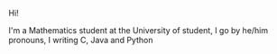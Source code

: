 Hi! 

I'm a Mathematics student at the University of student, I go by he/him pronouns, I writing C, Java and Python
